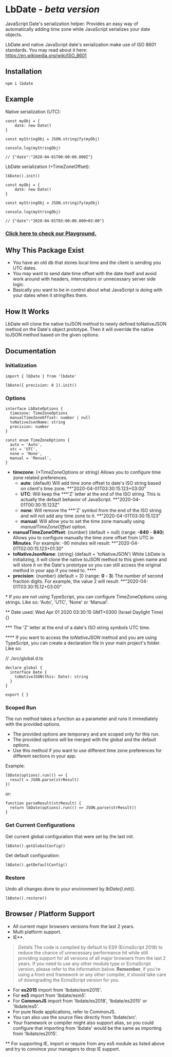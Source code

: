 # LbDate - _beta version_

JavaScript Date's serialization helper. Provides an easy way of automatically adding time zone while JavaScript serializes your date objects.

LbDate and native JavaScript date's serialization make use of ISO 8601 standards. You may read about it here: <https://en.wikipedia.org/wiki/ISO_8601>

## Installation

    npm i lbdate

## Example

Native serialization (UTC):

    const myObj = {
        date: new Date()
    }

    const myStringObj = JSON.stringify(myObj)

    console.log(myStringObj)

    // {"date":"2020-04-01T00:00:00.000Z"}

LbDate serialization (+TimeZoneOffset):

    lbDate().init()

    const myObj = {
        date: new Date()
    }

    const myStringObj = JSON.stringify(myObj)

    console.log(myStringObj)

    // {"date":"2020-04-01T03:00:00.000+03:00"}

### [Click here to check our **Playground**.](https://staff-of-frost.web.app/playgrounds/lbdate/)

## Why This Package Exist

- You have an old db that stores local time and the client is sending you UTC dates.
- You may want to send date time offset with the date itself and avoid work around with headers, interceptors or unnecessary server side logic.
- Basically you want to be in control about what JavaScript is doing with your dates when it stringifies them.

## How It Works

LbDate will clone the native toJSON method to newly defined toNativeJSON method on the Date's object prototype. Then it will override the native toJSON method based on the given options.

## Documentation

### Initialization

    import { lbDate } from 'lbdate'

    lbDate({ precision: 0 }).init()

### Options

    interface LbDateOptions {
      timezone: TimeZoneOptions
      manualTimeZoneOffset: number | null
      toNativeJsonName: string
      precision: number
    }

    const enum TimeZoneOptions {
      auto = 'Auto',
      utc = 'UTC',
      none = 'None',
      manual = 'Manual',
    }

- **timezone**: {\*TimeZoneOptions or string} Allows you to configure time zone related preferences.
  - **auto**: (default) Will add time zone offset to date's ISO string based on client's time zone. \*\*"2020-04-01T03:30:15.123+03:00"
  - **UTC**: Will keep the \*\*\*'Z' letter at the end of the ISO string. This is actually the default behavior of JavaScript. \*\*"2020-04-01T00:30:15.123Z"
  - **none**: Will remove the \*\*\*'Z' symbol from the end of the ISO string and will not add any time zone to it. \*\*"2020-04-01T03:30:15.123"
  - **manual**: Will allow you to set the time zone manually using _manualTimeZoneOffset_ option.
- **manualTimeZoneOffset**: {number} (default = null) (range: **-840** - **840**) Allows you to configure manually the time zone offset from UTC in **Minutes**. For example: -90 minutes will result: \*\*"2020-04-01T02:00:15.123+01:30"
- **toNativeJsonName**: {string} (default = 'toNativeJSON') While LbDate is initializing, it will clone the native _toJSON_ method to this given name and will store it on the Date's prototype so you can still access the original method in your app if you need to. \*\*\*\*
- **precision**: {number} (default = 3) (range: **0** - **3**) The number of second fraction digits. For example, the value 2 will result: \*\*"2020-04-01T03:30:15.12+03:00"

\* If you are not using TypeScript, you can configure TimeZoneOptions using strings. Like so: 'Auto', 'UTC', 'None' or 'Manual'.

\*\* Date used: Wed Apr 01 2020 03:30:15 GMT+0300 (Israel Daylight Time) {}

\*\*\* The 'Z' letter at the end of a date's ISO string symbols UTC time.

\*\*\*\* If you want to access the _toNativeJSON_ method and you are using TypeScript, you can create a declaration file in your main project's folder. Like so:

// ./src/global.d.ts

    declare global {
      interface Date {
        toNativeJSON(this: Date): string
      }
    }

    export { }

### Scoped Run

The run method takes a function as a parameter and runs it immediately with the provided options.

- The provided options are temporary and are scoped only for this run.
- The provided options will be merged with the global and the default options.
- Use this method if you want to use different time zone preferences for different sections in your app.

Example:

    lbDate(options).run(() => {
      result = JSON.parse(strResult)
    })

or:

    function parseResult(strResult) {
      return lbDate(options).run(() => JSON.parse(strResult))
    }

### Get Current Configurations

Get current global configuration that were set by the last init.

    lbDate().getGlobalConfig()

Get default configuration:

    lbDate().getDefaultConfig()

### Restore

Undo all changes done to your environment by _lbDate().init()_.

    lbDate().restore()

## Browser / Platform Support

- All current major browsers versions from the last 2 years.
- Multi platform support.
- IE\*\*.

> _Details_ The code is compiled by default to ES9 (EcmaScript 2018) to reduce the chance of unnecessary performance hit while still providing support for all versions of all major browsers from the last 2 years. If you need to use any other module type or EcmaScript version, please refer to the information below. **Remember**, if you're using a front end framework or any other compiler, it should take care of downgrading the EcmaScript version for you.

- For **es2015** import from 'lbdate/esm2015'.
- For **es5** import from 'lbdate/esm5'.
- For **CommonJS** import from 'lbdate/es2018', 'lbdate/es2015' or 'lbdate/es5'.
- For pure Node applications, refer to CommonJS.
- You can also use the source files directly from 'lbdate/src'.
- Your framework or compiler might also support alias, so you could configure that importing from 'lbdate' would be the same as importing from 'lbdate/es2015'.

\*\* For supporting IE, import or require from any es5 module as listed above and try to convince your managers to drop IE support.
